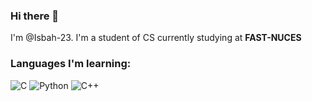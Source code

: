### Hi there 👋
I'm @Isbah-23. I'm a student of CS currently studying at <b>FAST-NUCES</b>
<!--
**Isbah-23/Isbah-23** is a ✨ _special_ ✨ repository because its `README.md` (this file) appears on your GitHub profile.
Here are some ideas to get you started:
- 🔭 I’m currently working on ...
- 👯 I’m looking to collaborate on ...
- 🤔 I’m looking for help with ...
- 💬 Ask me about ...
- 📫 How to reach me: ...
- 😄 Pronouns: ...
- ⚡ Fun fact: ...
-->
### Languages I'm learning:
![C](https://img.shields.io/badge/C-212F3D?style=for-the-badge&logo=C&logoColor=white)
![Python](https://img.shields.io/badge/python-3670A0?style=for-the-badge&logo=python&logoColor=white)
![C++](https://img.shields.io/badge/C++-909497?style=for-the-badge&logo=python&logoColor=white)
